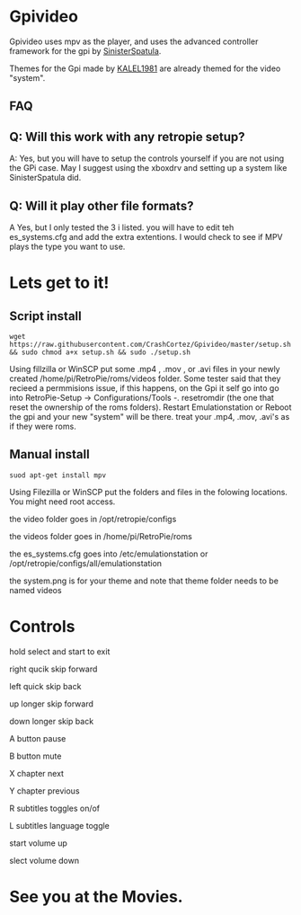 # Gpivideo
Gpivideo uses mpv as the player, and uses the advanced controller framework for the gpi by [SinisterSpatula](https://github.com/SinisterSpatula/Gpi2). 

Themes for the Gpi made by [KALEL1981](https://github.com/KALEL1981) are already themed for the video "system".

FAQ 
-------
Q: Will this work with any retropie setup?
----
A: Yes, but you will have to setup the controls yourself if you are not using the GPi case. May I suggest using the xboxdrv and setting up a system like SinisterSpatula did.

Q: Will it play  other file formats?
----
A Yes, but I only tested the 3 i listed. you will have to edit teh es_systems.cfg and add the extra extentions. I would check to see if MPV plays the type you want to use.

# Lets get to it!

Script install
--------
```
wget https://raw.githubusercontent.com/CrashCortez/Gpivideo/master/setup.sh && sudo chmod a+x setup.sh && sudo ./setup.sh
```
Using fillzilla or WinSCP put some .mp4 , .mov , or .avi files in your newly created /home/pi/RetroPie/roms/videos folder. Some tester said that they recieed a permmisions issue, if this happens, on the Gpi it self go into go into RetroPie-Setup -> Configurations/Tools -. resetromdir (the one that reset the ownership of the roms folders). Restart Emulationstation or Reboot the gpi and your new "system" will be there. treat your .mp4, .mov, .avi's as if they were roms.

Manual install
-------
```
suod apt-get install mpv
```

Using Filezilla or WinSCP put the folders and files in the folowing locations. You might need root access.

the video folder goes in /opt/retropie/configs

the videos folder goes in /home/pi/RetroPie/roms

the es_systems.cfg goes into /etc/emulationstation or /opt/retropie/configs/all/emulationstation

the system.png is for your theme and note that theme folder needs to be named videos

# Controls
hold select and start to exit 

right qucik skip forward

left quick skip back

up longer skip forward

down longer skip back 

A button pause

B button mute

X chapter next

Y chapter previous

R subtitles toggles on/of

L subtitles language toggle

start volume up

slect volume down

# See you at the Movies.
